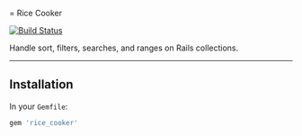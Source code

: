 = Rice Cooker

[![Build Status](https://travis-ci.com/lambda2/rice_cooker.svg?token=zsj9q6JjpQd8brNcmt9S&branch=master)](https://travis-ci.com/lambda2/rice_cooker)

Handle sort, filters, searches, and ranges on Rails collections.

-------------------

## Installation

In your `Gemfile`:

```ruby
gem 'rice_cooker'
```
